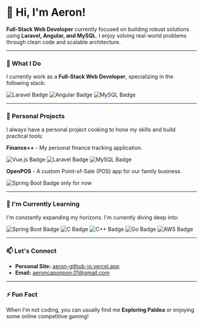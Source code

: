 # 👋 Hi, I'm Aeron!

**Full-Stack Web Developer** currently focused on building robust solutions using **Laravel, Angular, and MySQL**. I enjoy solving real-world problems through clean code and scalable architecture.

---

### 💼 What I Do

I currently work as a **Full-Stack Web Developer**, specializing in the following stack:
<p align="left">
  <img src="https://img.shields.io/badge/Laravel-FF2D20?style=flat-square&logo=laravel&logoColor=white" alt="Laravel Badge"/>
  <img src="https://img.shields.io/badge/Angular-DD0031?style=flat-square&logo=angular&logoColor=white" alt="Angular Badge"/>
  <img src="https://img.shields.io/badge/MySQL-005C84?style=flat-square&logo=mysql&logoColor=white" alt="MySQL Badge"/>
</p>

---

### 🔭 Personal Projects

I always have a personal project cooking to hone my skills and build practical tools:

**Finance++** - My personal finance tracking application.
<p align="left">
  <img src="https://img.shields.io/badge/Vue-4FC08D?style=flat-square&logo=vue.js&logoColor=white" alt="Vue.js Badge"/>
  <img src="https://img.shields.io/badge/Laravel-FF2D20?style=flat-square&logo=laravel&logoColor=white" alt="Laravel Badge"/>
  <img src="https://img.shields.io/badge/MySQL-005C84?style=flat-square&logo=mysql&logoColor=white" alt="MySQL Badge"/>
</p>

**OpenPOS** - A custom Point-of-Sale (POS) app for our family business.
<p align="left">
  <img src="https://img.shields.io/badge/Spring_Boot-6DB33F?style=flat-square&logo=spring-boot&logoColor=white" alt="Spring Boot Badge"/> only for now
</p>

---

### 🌱 I'm Currently Learning

I'm constantly expanding my horizons. I'm currently diving deep into:
<p align="left">
  <img src="https://img.shields.io/badge/Spring_Boot-6DB33F?style=flat-square&logo=spring-boot&logoColor=white" alt="Spring Boot Badge"/>
  <img src="https://img.shields.io/badge/C-A8B9CC?style=flat-square&logo=c&logoColor=white" alt="C Badge"/>
  <img src="https://img.shields.io/badge/C%2B%2B-00599C?style=flat-square&logo=c%2B%2B&logoColor=white" alt="C++ Badge"/>
  <img src="https://img.shields.io/badge/Go-00ADD8?style=flat-square&logo=go&logoColor=white" alt="Go Badge"/>
  <img src="https://img.shields.io/badge/AWS-232F3E?style=flat-square&logo=amazon-aws&logoColor=white" alt="AWS Badge"/>
</p>

---

### 📫 Let's Connect

- **Personal Site:** [aeron-github-io.vercel.app](https://aeron-github-io.vercel.app/)
- **Email:** aeroncaponpon.01@gmail.com

---

### ⚡ Fun Fact

When I'm not coding, you can usually find me **Exploring Paldea** or enjoying some online competitive gaming!
